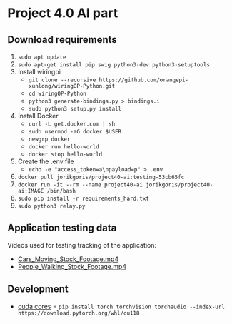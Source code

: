 # Project 4.0 AI part

## Download requirements
1) `sudo apt update`
2) `sudo apt-get install pip swig python3-dev python3-setuptools`
2) Install wiringpi
    - `git clone --recursive https://github.com/orangepi-xunlong/wiringOP-Python.git`
    - `cd wiringOP-Python`
    - `python3 generate-bindings.py > bindings.i`
    - `sudo python3 setup.py install`
3) Install Docker
    - `curl -L get.docker.com | sh`
    - `sudo usermod -aG docker $USER`
    - `newgrp docker`
    - `docker run hello-world`
    - `docker stop hello-world`
4) Create the .env file
    - `echo -e "access_token=a\npayload=p" > .env`
5) `docker pull jorikgoris/project40-ai:testing-53cb65fc`
6) `docker run -it --rm --name project40-ai jorikgoris/project40-ai:IMAGE /bin/bash`
7) `sudo pip install -r requirements_hard.txt`
8) `sudo python3 relay.py`

## Application testing data
Videos used for testing tracking of the application:
- [Cars_Moving_Stock_Footage.mp4](https://www.youtube.com/watch?v=Y1jTEyb3wiI)
- [People_Walking_Stock_Footage.mp4](https://www.youtube.com/watch?v=Y1jTEyb3wiI)

## Development
- [cuda cores](https://pytorch.org/get-started/locally/) = `pip install torch torchvision torchaudio --index-url https://download.pytorch.org/whl/cu118`